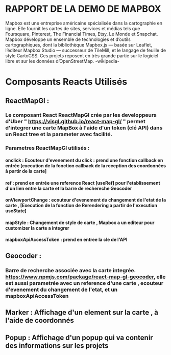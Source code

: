 # RAPPORT DE LA DEMO DE MAPBOX

Mapbox est une entreprise américaine spécialisée dans la cartographie en ligne. Elle fournit les cartes de sites, services et médias tels que Foursquare, Pinterest, The Financial Times, Etsy, Le Monde et Snapchat. Mapbox développe un ensemble de technologies et d’outils cartographiques, dont la bibliothèque Mapbox.js — basée sur Leaflet, l’éditeur Mapbox Studio — successeur de TileMill, et le langage de feuille de style CartoCSS. Ces projets reposent en très grande partie sur le logiciel libre et sur les données d’OpenStreetMap. -wikipedia-

# Composants Reacts Utilisés
## ReactMapGl : 
### Le composant React ReactMapGl crée par les developpeurs d'Uber " https://visgl.github.io/react-map-gl/ " permet d'integrer une carte MapBox à l'aide d'un token (clé API) dans un React tree et la parameter avec facilité.

### Parametres ReactMapGl utilisés  :
#### onclick : Ecouteur d'evenement du click : prend une fonction callback en entrée [execution de la fonction callback de la reception des coordonnées à partir de la carte]
#### ref : prend en entrée une reference React [useRef] pour l'etablissement d'un lien entre la carte et la barre de rechereche Geocoder
#### onViewportChange : ecouteur d'evenement du changement de l'etat de la carte , [Execution de la fonction de Rerendering a partir de l'execution useState]
#### mapStyle : Changement de style de carte , Mapbox a un editeur pour customizer la carte a integrer
#### mapboxApiAccessToken : prend en entree la cle de l'API

## Geocoder : 
### Barre de recherche associée avec la carte integrée. https://www.npmjs.com/package/react-map-gl-geocoder, elle est aussi parametrée avec un reference d'une carte , ecouteur d'evenement du changement de l'etat, et un mapboxApiAccessToken

## Marker :  Affichage d'un element sur la carte , à l'aide de coordonnés  
## Popup : Affichage d'un popup qui va contenir des informations sur les projets  